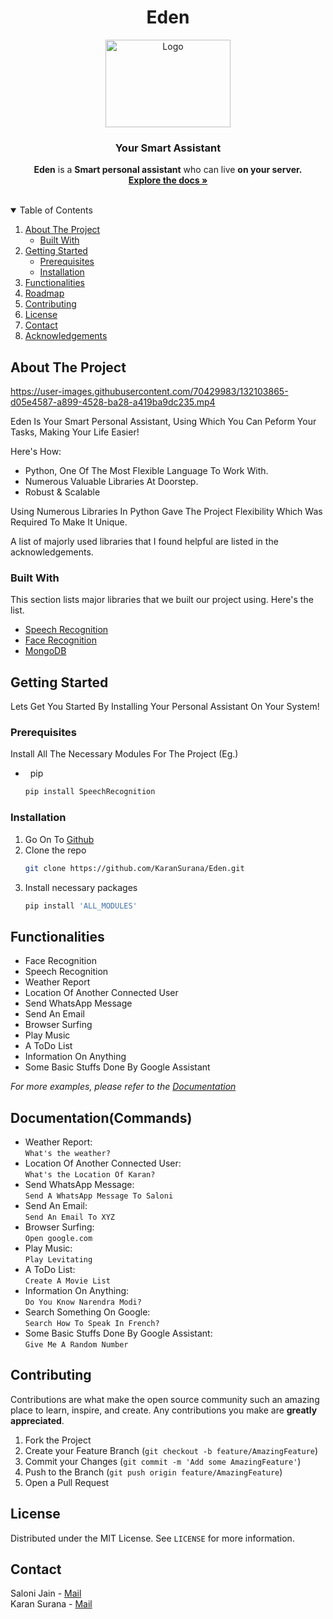<h1 align="center">Eden</h1>







<p align="center">
  <a href="https://github.com/othneildrew/Best-README-Template">
    <img src="https://user-images.githubusercontent.com/70429983/132104743-2a5b4b23-0148-43cd-8449-9e4187b4d4c7.png" alt="Logo" width="200" height="140">
  </a>

  <h3 align="center">Your Smart Assistant</h3>

  <p align="center">
    <b>Eden</b> is a <b>Smart personal assistant</b> who can live <b>on your server.</b>
    <br />
    <a href="https://github.com/KaranSurana/Eden"><strong>Explore the docs »</strong></a>
    <br />
    <br />
    
  </p>
</p>



<!-- TABLE OF CONTENTS -->
<details open="open">
  <summary>Table of Contents</summary>
  <ol>
    <li>
      <a href="#about-the-project">About The Project</a>
      <ul>
        <li><a href="#built-with">Built With</a></li>
      </ul>
    </li>
    <li>
      <a href="#getting-started">Getting Started</a>
      <ul>
        <li><a href="#prerequisites">Prerequisites</a></li>
        <li><a href="#installation">Installation</a></li>
      </ul>
    </li>
    <li><a href="#Functionalities">Functionalities</a></li>
    <li><a href="#roadmap">Roadmap</a></li>
    <li><a href="#contributing">Contributing</a></li>
    <li><a href="#license">License</a></li>
    <li><a href="#contact">Contact</a></li>
    <li><a href="#acknowledgements">Acknowledgements</a></li>
  </ol>
</details>



<!-- ABOUT THE PROJECT -->
## About The Project

https://user-images.githubusercontent.com/70429983/132103865-d05e4587-a899-4528-ba28-a419ba9dc235.mp4


Eden Is Your Smart Personal Assistant, Using Which You Can Peform Your Tasks, Making Your Life Easier!

Here's How:
* Python, One Of The Most Flexible Language To Work With.
* Numerous Valuable Libraries At Doorstep.
* Robust & Scalable

Using Numerous Libraries In Python Gave The Project Flexibility Which Was Required To Make It Unique.

A list of majorly used libraries that I found helpful are listed in the acknowledgements.

### Built With

This section lists major libraries that we built our project using. Here's the list.
* [Speech Recognition]()
* [Face Recognition]()
* [MongoDB]()



<!-- GETTING STARTED -->
## Getting Started

Lets Get You Started By Installing Your Personal Assistant On Your System!

### Prerequisites

Install All The Necessary Modules For The Project (Eg.)
* &nbsp; pip

  ```sh
  pip install SpeechRecognition
  ```

### Installation

1. Go On To [Github](https://github.com/KaranSurana/Eden)
2. Clone the repo
   ```sh
   git clone https://github.com/KaranSurana/Eden.git
   ```
3. Install necessary packages
   ```sh
   pip install 'ALL_MODULES'
   ```




<!-- USAGE EXAMPLES -->
## Functionalities

* Face Recognition
* Speech Recognition
* Weather Report
* Location Of Another Connected User
* Send WhatsApp Message
* Send An Email
* Browser Surfing
* Play Music
* A ToDo List
* Information On Anything
* Some Basic Stuffs Done By Google Assistant

_For more examples, please refer to the [Documentation](#Documentation)_

## Documentation(Commands)

* Weather Report: <br>
 ```What's the weather? ```
* Location Of Another Connected User: <br>
 ```What's the Location Of Karan? ```
* Send WhatsApp Message: <br>
 ```Send A WhatsApp Message To Saloni ```
* Send An Email: <br>
 ```Send An Email To XYZ ```
* Browser Surfing: <br>
 ```Open google.com ```
* Play Music: <br>
 ```Play Levitating ```
* A ToDo List: <br>
 ```Create A Movie List ```
* Information On Anything: <br>
 ```Do You Know Narendra Modi?```
* Search Something On Google: <br>
 ```Search How To Speak In French?```
* Some Basic Stuffs Done By Google Assistant: <br>
 ```Give Me A Random Number```

<!-- CONTRIBUTING -->
## Contributing

Contributions are what make the open source community such an amazing place to learn, inspire, and create. Any contributions you make are **greatly appreciated**.

1. Fork the Project
2. Create your Feature Branch (`git checkout -b feature/AmazingFeature`)
3. Commit your Changes (`git commit -m 'Add some AmazingFeature'`)
4. Push to the Branch (`git push origin feature/AmazingFeature`)
5. Open a Pull Request



<!-- LICENSE -->
## License

Distributed under the MIT License. See `LICENSE` for more information.



<!-- CONTACT -->
## Contact

Saloni Jain - [Mail](mailto:salonijain1248@gmail.com) <br>
Karan Surana - [Mail](mailto:karansurana23@gmail.com) 





